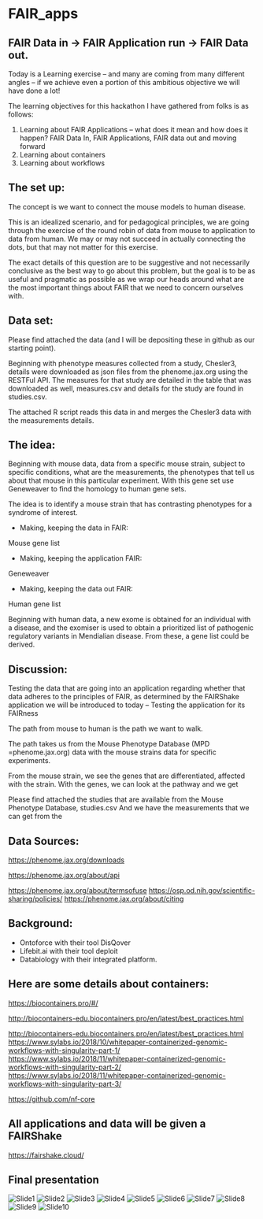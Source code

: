 # FAIR_apps
## FAIR Data in -> FAIR Application run -> FAIR Data out.
 
  Today is a Learning exercise – and many are coming from many different angles – if we achieve even a portion of this ambitious objective we will have done a lot!
 
   The learning objectives for this hackathon I have gathered from folks is as follows:

  1. Learning about FAIR Applications – what does it mean and how does it happen?  FAIR Data In, FAIR Applications, FAIR data out and moving forward
  2. Learning about containers
  3. Learning about workflows

## The set up:
 
The concept is we want to connect the mouse models to human disease.
 
This is an idealized scenario, and for pedagogical principles, we are going through the exercise of the round robin of data from mouse to application to data from human.   We may or may not succeed in actually connecting the dots, but that may not matter for this exercise.
 
The exact details of this question are to be suggestive and not necessarily conclusive as the best way to go about this problem, but the goal is to be as useful and pragmatic as possible as we wrap our heads around what are the most important things about FAIR that we need to concern ourselves with.
 
## Data set:

  Please find attached the data (and I will be depositing these in github as our starting point).   
 
  Beginning with phenotype measures collected from a study, Chesler3, details were downloaded as json files from the phenome.jax.org using the RESTFul API.  The measures for that study are detailed in the table that was downloaded as well, measures.csv and details for the study are found in studies.csv.
 
  The attached R script reads this data in and merges the Chesler3 data with the measurements details.
 
## The idea:
  Beginning with mouse data, data from a specific mouse strain, subject to specific conditions, what are the measurements, the phenotypes that tell us about that mouse in this particular experiment.   With this gene set use Geneweaver to find the homology to human gene sets.
 
  The idea is to identify a mouse strain that has contrasting phenotypes for a syndrome of interest.
 
  * Making, keeping the data in FAIR:
  
  Mouse gene list
 
  * Making, keeping the application FAIR:
  
  Geneweaver
 
  * Making, keeping the data out FAIR:
  
  Human gene list
 
  Beginning with human data, a new exome is obtained for an individual with a disease, and the exomiser is used to obtain a prioritized list of pathogenic regulatory variants in Mendialian disease.  From these, a gene list could be derived. 
 
## Discussion:
Testing the data that are going into an application regarding whether that data adheres to the principles of FAIR, as determined by the FAIRShake application we will be introduced to today – Testing the application for its FAIRness

The path from mouse to human is the path we want to walk.
 
The path takes us from the Mouse Phenotype Database (MPD =phenome.jax.org) data with the mouse strains data for specific experiments.
 
From the mouse strain, we see the genes that are differentiated, affected with the strain.
With the genes, we can look at the pathway and we get  
 
Please find attached the studies that are available from the Mouse Phenotype Database, studies.csv
And we have the measurements that we can get from the
 
## Data Sources:

  https://phenome.jax.org/downloads
 
  https://phenome.jax.org/about/api
 
  https://phenome.jax.org/about/termsofuse
  https://osp.od.nih.gov/scientific-sharing/policies/
  https://phenome.jax.org/about/citing
 
## Background:

  * Ontoforce with their tool DisQover
  * Lifebit.ai with their tool deploit
  * Databiology with their integrated platform.
 
## Here are some details about containers: 

  https://biocontainers.pro/#/
 
  http://biocontainers-edu.biocontainers.pro/en/latest/best_practices.html
 
  http://biocontainers-edu.biocontainers.pro/en/latest/best_practices.html
  https://www.sylabs.io/2018/10/whitepaper-containerized-genomic-workflows-with-singularity-part-1/
  https://www.sylabs.io/2018/11/whitepaper-containerized-genomic-workflows-with-singularity-part-2/
  https://www.sylabs.io/2018/11/whitepaper-containerized-genomic-workflows-with-singularity-part-3/
 
  https://github.com/nf-core
 
## All applications and data will be given a FAIRShake
  https://fairshake.cloud/
 
## Final presentation
![Slide1](https://github.com/NCBI-Hackathons/FAIR_apps/blob/master/Slide01.jpeg)
![Slide2](https://github.com/NCBI-Hackathons/FAIR_apps/blob/master/Slide02.jpeg)
![Slide3](https://github.com/NCBI-Hackathons/FAIR_apps/blob/master/Slide03.jpeg)
![Slide4](https://github.com/NCBI-Hackathons/FAIR_apps/blob/master/Slide04.jpeg)
![Slide5](https://github.com/NCBI-Hackathons/FAIR_apps/blob/master/Slide05.jpeg)
![Slide6](https://github.com/NCBI-Hackathons/FAIR_apps/blob/master/Slide06.jpeg)
![Slide7](https://github.com/NCBI-Hackathons/FAIR_apps/blob/master/Slide07.jpeg)
![Slide8](https://github.com/NCBI-Hackathons/FAIR_apps/blob/master/Slide08.jpeg)
![Slide9](https://github.com/NCBI-Hackathons/FAIR_apps/blob/master/Slide09.jpeg)
![Slide10](https://github.com/NCBI-Hackathons/FAIR_apps/blob/master/Slide10.jpeg)

